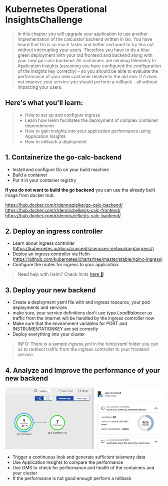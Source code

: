# Kubernetes Operational InsightsChallenge

> In this chapter you will upgrade your application to use another implementation of the calculator backend written in Go. You have heard that Go is so much faster and better and want to try this out without interrupting your users. Therefore you have to do a blue green deployment with your old frontend and backend along with your new go-calc-backend. All containers are sending telemetry to Application Insights (assuming you have configured the configuration of the insights key correctly) - so you should be able to evaluate the performance of your new container relative to the old one. If it does not improve your service you should perform a rollback - all without impacting your users.

## Here's what you'll learn:

> - How to set up and configure ingress
> - Learn how Helm facilitates the deployment of complex container dependencies
> - How to gain insights into your application performance using Application Insights
> - How to rollback a deployment

## 1. Containerize the go-calc-backend

- Install and configure Go on your build machine
- Build a container
- Put it in your container registry

**If you do not want to build the go backend** you can use the already built image from docker hub:

<https://hub.docker.com/r/denniszielke/go-calc-backend/>
<https://hub.docker.com/r/denniszielke/js-calc-frontend/>
<https://hub.docker.com/r/denniszielke/js-calc-backend/>

## 2. Deploy an ingress controller

- Learn about ingress controller (<https://kubernetes.io/docs/concepts/services-networking/ingress/)>
- Deploy an ingress controller via Helm (<https://github.com/kubernetes/charts/tree/master/stable/nginx-ingress)>
- Configure the routes for ingress to your application. 

> Need help with Helm? Check hints [here :blue_book:](hints/helm.md)!


## 3. Deploy your new backend

- Create a deployment yaml file with and ingress resource, your pod deployments and services
- make sure, your service definitions don't use type *LoadBalancer* as traffic from the internet will be handled by the ingress controller now
- Make sure that the environment variables for PORT and INSTRUMENTATIONKEY are set correctly
- Deploy everything into your cluster

>INFO: There is a sample *ingress.yml* in the *hints/yaml* folder you can us to redirect traffic from the ingress controller to your frontend service.

## 4. Analyze and Improve the performance of your new backend

![](/img/appmap.jpg)

- Trigger a continuous look and generate sufficient telemetry data
- Use Application Insights to compare the performance
- Use OMS to check for performance and health of the containers and your cluster
- If the performance is not good enough perform a rollback

